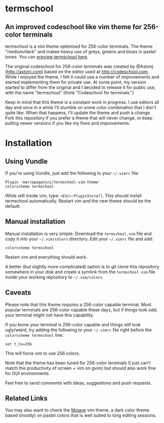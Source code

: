 # termschool
## An improved codeschool like vim theme for 256-color terminals

termschool is a vim theme optimized for 256-color terminals. The theme "medium/dark" and makes heavy use of greys, greens and blues in pastel tones. You can [preview termschool here](http://vimcolors.com/375/termschool/dark).

The original codeschool for 256-color terminals was created by @Astonj (http://astonj.com) based on the
editor used at http://codeschool.com. While I enjoyed the theme, I felt it could use a number of
improvements and started implementing them for private use. At some point, my version started to differ
from the original and I decided to release it for public use, with the name "termschool" (think "Codeschool
for terminals.")

Keep in mind that this theme is a constant work in progress. I use editors all day and once in a while I'll
stumble on some color combination that I don't quite like. When that happens, I'll update the theme and
push a change. Fork this repository if you prefer a theme that will never change, or keep pulling newer
versions if you like my fixes and improvements.

# Installation

## Using Vundle

If you're using Vundle, just add the following to your `~/.vimrc` file:

```VimL
Plugin 'marcopaganini/termschool-vim-theme'
colorscheme termschool
```

While still inside vim, type: `<ESC>:PluginInstall`. This should install termschool automatically. Restart vim and the new theme should be the default.

## Manual installation

Manual installation is very simple: Download the `termschool.vim` file and copy it into your `~/.vim/colors` directory. Edit your `~/.vimrc` file and add:

```VimL
colorscheme termschool
```
Restart vim and everything should work.

A better (but slightly more complicated) option is to git clone this repository somewhere in your disk and create a symlink from the `termschool.vim` file inside your working repository to `~/.vim/colors`.

## Caveats

Please note that this theme *requires* a 256-color capable terminal. Most popular terminals are 256-color capable these days, but if things look odd, your terminal might not have this capability.

If you know your terminal is 256-color capable and things still look ugly/weird, try adding the following to
your `~/.vimrc` file right before the `colorscheme termschool` line:

```VimL
set t_Co=256                                                                                        
```

This will force vim to use 256 colors.

Note that the theme has been tuned for 256-color terminals (I just can't match the productivity of screen + vim on gvim) but should also work fine for GUI environments.

Feel free to send comments with ideas, suggestions and push requests.

## Related Links

You may also want to check the [Mojave](https://github.com/marcopaganini/mojave-vim-theme) vim theme, a dark color theme based (mostly) on pastel colors that is well suited to long editing sessions.
